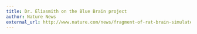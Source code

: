 ```yaml
---
title: Dr. Eliasmith on the Blue Brain project
author: Nature News
external_url: http://www.nature.com/news/fragment-of-rat-brain-simulated-in-supercomputer-1.18536
---
```

